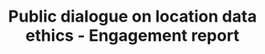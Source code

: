 ---
airtable_createdTime: '2022-05-18T09:03:19.000Z'
airtable_id: rectH6xbvexZFn8fl
link: https://assets.publishing.service.gov.uk/government/uploads/system/uploads/attachment_data/file/1040807/Accessible_Public_dialogue_on_location_data_ethics_Engagement_report.pdf
table: sources
title: Public dialogue on location data ethics - Engagement report
---